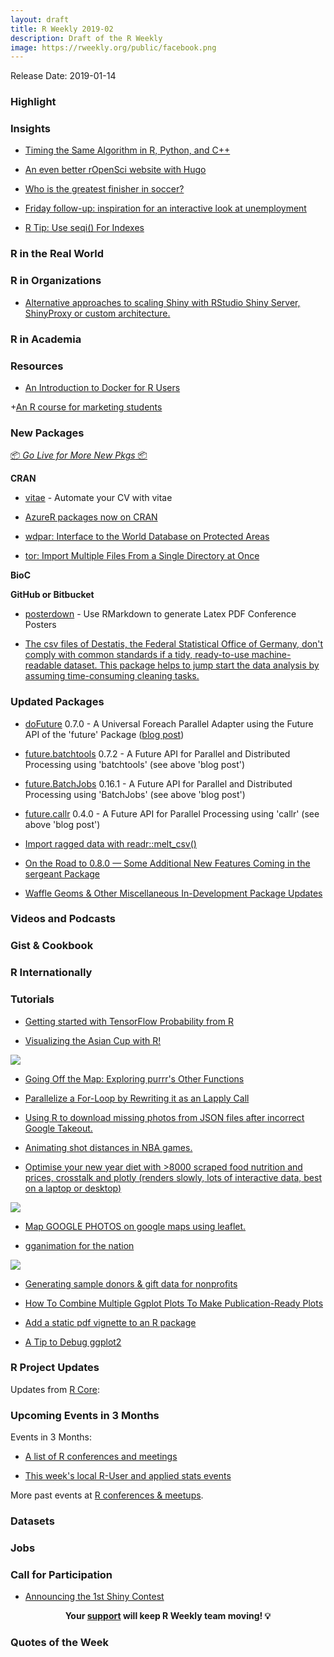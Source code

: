 ```yaml
---
layout: draft
title: R Weekly 2019-02
description: Draft of the R Weekly
image: https://rweekly.org/public/facebook.png
---
```


Release Date: 2019-01-14

###  Highlight



### Insights


+ [Timing the Same Algorithm in R, Python, and C++](http://www.win-vector.com/blog/2019/01/timing-of-the-same-algorithm-in-r-python-and-c/) 

+ [An even better rOpenSci website with Hugo](https://ropensci.org/technotes/2019/01/09/hugo/)

+ [Who is the greatest finisher in soccer?](https://blog.revolutionanalytics.com/2019/01/best-finishers-in-football.html) 

+ [Friday follow-up: inspiration for an interactive look at unemployment](https://austinwehrwein.com/data-visualization/unemployment/)

+ [R Tip: Use seqi() For Indexes](http://www.win-vector.com/blog/2019/01/r-tip-use-seqi-for-indexes/)


### R in the Real World



###  R in Organizations

+ [Alternative approaches to scaling Shiny with RStudio Shiny Server, ShinyProxy or custom architecture.](https://appsilon.com/alternatives-to-scaling-shiny/)


###  R in Academia



###  Resources

+ [An Introduction to Docker for R Users](https://colinfay.me/docker-r-reproducibility/)

+[An R course for marketing students](https://bookdown.org/content/1340/)


###  New Packages


<p class="added-hostname"><a href="https://rweekly.org/live" target="_blank" class="externalLink">📦 <i>Go Live for More New Pkgs</i> 📦</a></p>

**CRAN**

+ [vitae](https://blog.mitchelloharawild.com/blog/vitae/) - Automate your CV with vitae

+ [AzureR packages now on CRAN](https://blog.revolutionanalytics.com/2019/01/azurer-packages-now-on-cran.html) 

+ [wdpar: Interface to the World Database on Protected Areas](https://cran.r-project.org/web/packages/wdpar/index.html)

+ [tor: Import Multiple Files From a Single Directory at Once](https://cran.r-project.org/web/packages/wdpar/index.html) 


**BioC**


**GitHub or Bitbucket**

+ [posterdown](https://github.com/brentthorne/posterdown) - Use RMarkdown to generate Latex PDF Conference Posters

+ [The csv files of Destatis, the Federal Statistical Office of Germany, don't comply with common standards if a tidy, ready-to-use machine-readable dataset. This package helps to jump start the data analysis by assuming time-consuming cleaning tasks.](https://github.com/cutterkom/destatiscleanr)


### Updated Packages

+ [doFuture](https://cran.r-project.org/package=doFuture) 0.7.0 - A Universal Foreach Parallel Adapter using the Future API of the 'future' Package ([blog post](https://www.jottr.org/2019/01/07/maintenance-updates-of-future-backends-and-dofuture/))

+ [future.batchtools](https://cran.r-project.org/package=future.batchtools) 0.7.2 - A Future API for Parallel and Distributed Processing using 'batchtools' (see above 'blog post')

+ [future.BatchJobs](https://cran.r-project.org/package=future.BatchJobs) 0.16.1 - A Future API for Parallel and Distributed Processing using 'BatchJobs' (see above 'blog post')

+ [future.callr](https://cran.r-project.org/package=future.callr) 0.4.0 - A Future API for Parallel Processing using 'callr' (see above 'blog post')

+ [Import ragged data with readr::melt_csv()](https://twitter.com/padpadpadpad/status/1082686437793894400)

+ [On the Road to 0.8.0 — Some Additional New Features Coming in the sergeant Package](https://rud.is/b/2019/01/09/on-the-road-to-0-8-0-some-additional-new-features-coming-in-the-sergeant-package/)

+ [Waffle Geoms & Other Miscellaneous In-Development Package Updates](https://rud.is/b/2019/01/10/waffle-geoms-other-miscellaneous-in-development-package-updates/)


###  Videos and Podcasts



### Gist & Cookbook




### R Internationally


###  Tutorials


+ [Getting started with TensorFlow Probability from R](https://blogs.rstudio.com/tensorflow/posts/2019-01-08-getting-started-with-tf-probability/)

+ [Visualizing the Asian Cup with R!](https://ryo-n7.github.io/2019-01-11-visualize-asian-cup/)

![](https://i.imgur.com/F5TOJQP.png)

+ [Going Off the Map: Exploring purrr's Other Functions](https://hookedondata.org/going-off-the-map/)

+ [Parallelize a For-Loop by Rewriting it as an Lapply Call](https://www.jottr.org/2019/01/11/parallelize-a-for-loop-by-rewriting-it-as-an-lapply-call/)

+ [Using R to download missing photos from JSON files after incorrect Google Takeout. ](https://dataplayground.netlify.com/blog/google-takeout-missing-photos-download-them-on-your-own/)

+ [Animating shot distances in NBA games.](https://luisdva.github.io/rstats/bball-shots/)

+ [Optimise your new year diet with >8000 scraped food nutrition and prices, crosstalk and plotly (renders slowly, lots of interactive data, best on a laptop or desktop)](https://nacnudus.github.io/duncangarmonsway/posts/2019-01-07-food-nutrition-and-price/)

![](https://nacnudus.github.io/duncangarmonsway/posts/2019-01-07-food-nutrition-and-price/2019-01-07-food-nutrition-and-price_files/figure-html5/price-1.png)

+ [Map GOOGLE PHOTOS on google maps using leaflet.](https://dataplayground.netlify.com/blog/google-photos-mapping/)

+ [gganimation for the nation](https://www.johnmackintosh.com/2019-01-06-gganimation-for-the-nation/) 

![](https://www.johnmackintosh.com/img/newgganimate.gif)

+ [Generating sample donors & gift data for nonprofits](https://austinwehrwein.com/tutorials/gifttable/)

+ [How To Combine Multiple Ggplot Plots To Make Publication-Ready Plots](https://datascienceplus.com/how-to-combine-multiple-ggplot-plots-to-make-publication-ready-plots/)

+ [Add a static pdf vignette to an R package](http://www.markvanderloo.eu/yaRb/2019/01/11/add-a-static-pdf-vignette-to-an-r-package/)

+ [A Tip to Debug ggplot2](https://yutani.rbind.io/post/a-tip-to-debug-ggplot2/) 



<!--<div class="post-more-begi
n"></div><div class="post-more-end"></div>-->

###  R Project Updates

Updates from [R Core](http://developer.r-project.org/blosxom.cgi/R-devel/NEWS):


###  Upcoming Events in 3 Months

Events in 3 Months:

+ [A list of R conferences and meetings](https://jumpingrivers.github.io/meetingsR/events.html)


+ [This week's local R-User and applied stats events](https://community.rstudio.com/c/irl)

More past events at [R conferences & meetups](https://conf.rweekly.org).

### Datasets




### Jobs




###  Call for Participation

+ [Announcing the 1st Shiny Contest](https://blog.rstudio.com/2019/01/07/first-shiny-contest/)

<p class="hide-support added-hostname support-rweekly" style="text-align: center;font-weight: bold;">Your <a class="non-visited externalLink" href="https://www.patreon.com/rweekly" onclick="pas(this)">support</a> will keep R Weekly team moving! 💡</p>

###  Quotes of the Week

